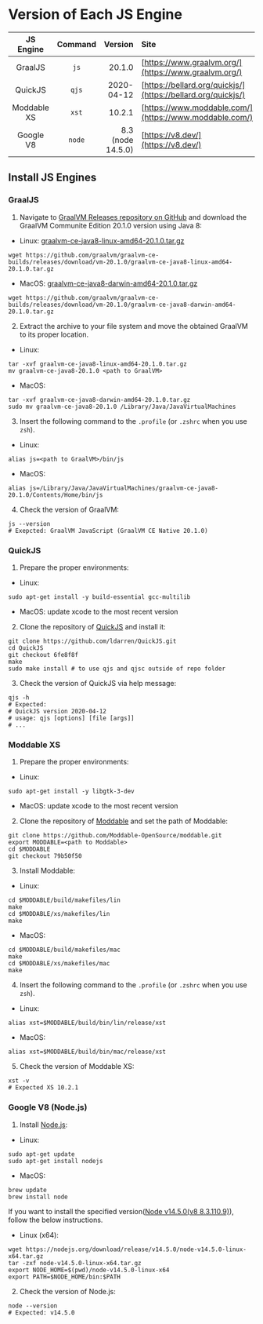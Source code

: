 # Version of Each JS Engine
| JS Engine   | Command | Version           | Site                                                        | ES2020 support                            |
|:-----------:|:-------:|------------------:|:------------------------------------------------------------|:-----------------------------------------:|
| GraalJS     | `js`    | 20.1.0            |[https://www.graalvm.org/](https://www.graalvm.org/)         | [Y](https://github.com/graalvm/graaljs)   |
| QuickJS     | `qjs`   | 2020-04-12        |[https://bellard.org/quickjs/](https://bellard.org/quickjs/) | [Y](https://bellard.org/quickjs/)         |
| Moddable XS | `xst`   | 10.2.1            |[https://www.moddable.com/](https://www.moddable.com/)       | [Y](https://blog.moddable.com/blog/xs10/) |
| Google V8   | `node`  | 8.3 (node 14.5.0) |[https://v8.dev/](https://v8.dev/)                           | [Y](https://v8.dev/)                      |


## Install JS Engines


### GraalJS

1. Navigate to [GraalVM Releases repository on GitHub](https://github.com/graalvm/graalvm-ce-builds/releases) and download the GraalVM Communite Edition 20.1.0 version using Java 8:
  - Linux: [graalvm-ce-java8-linux-amd64-20.1.0.tar.gz](https://github.com/graalvm/graalvm-ce-builds/releases/download/vm-20.1.0/graalvm-ce-java8-linux-amd64-20.1.0.tar.gz)
```
wget https://github.com/graalvm/graalvm-ce-builds/releases/download/vm-20.1.0/graalvm-ce-java8-linux-amd64-20.1.0.tar.gz
```
  - MacOS: [graalvm-ce-java8-darwin-amd64-20.1.0.tar.gz](https://github.com/graalvm/graalvm-ce-builds/releases/download/vm-20.1.0/graalvm-ce-java8-darwin-amd64-20.1.0.tar.gz)
```
wget https://github.com/graalvm/graalvm-ce-builds/releases/download/vm-20.1.0/graalvm-ce-java8-darwin-amd64-20.1.0.tar.gz
```
2. Extract the archive to your file system and move the obtained GraalVM to its proper location.
  - Linux:
```
tar -xvf graalvm-ce-java8-linux-amd64-20.1.0.tar.gz
mv graalvm-ce-java8-20.1.0 <path to GraalVM>
```
  - MacOS:
```
tar -xvf graalvm-ce-java8-darwin-amd64-20.1.0.tar.gz
sudo mv graalvm-ce-java8-20.1.0 /Library/Java/JavaVirtualMachines
```
3. Insert the following command to the `.profile` (or `.zshrc` when you use `zsh`).
  - Linux:
```
alias js=<path to GraalVM>/bin/js
```
  - MacOS:
```
alias js=/Library/Java/JavaVirtualMachines/graalvm-ce-java8-20.1.0/Contents/Home/bin/js
```
4. Check the version of GraalVM:
```
js --version
# Exepcted: GraalVM JavaScript (GraalVM CE Native 20.1.0)
```

### QuickJS

1. Prepare the proper environments:
  - Linux:
```
sudo apt-get install -y build-essential gcc-multilib
```
  - MacOS: update xcode to the most recent version
2. Clone the repository of [QuickJS](https://github.com/ldarren/QuickJS) and install it:
```
git clone https://github.com/ldarren/QuickJS.git
cd QuickJS
git checkout 6fe8f8f
make
sudo make install # to use qjs and qjsc outside of repo folder
```
3. Check the version of QuickJS via help message:
```
qjs -h
# Expected:
# QuickJS version 2020-04-12
# usage: qjs [options] [file [args]]
# ...
```

### Moddable XS

1. Prepare the proper environments:
  - Linux:
```
sudo apt-get install -y libgtk-3-dev
```
  - MacOS: update xcode to the most recent version
2. Clone the repository of [Moddable](https://github.com/Moddable-OpenSource/moddable) and set the path of Moddable:
```
git clone https://github.com/Moddable-OpenSource/moddable.git
export MODDABLE=<path to Moddable>
cd $MODDABLE
git checkout 79b50f50
```
3. Install Moddable:
  - Linux:
```
cd $MODDABLE/build/makefiles/lin
make
cd $MODDABLE/xs/makefiles/lin
make
```
  - MacOS:
```
cd $MODDABLE/build/makefiles/mac
make
cd $MODDABLE/xs/makefiles/mac
make
```
4. Insert the following command to the `.profile` (or `.zshrc` when you use `zsh`).
  - Linux:
```
alias xst=$MODDABLE/build/bin/lin/release/xst
```
  - MacOS:
```
alias xst=$MODDABLE/build/bin/mac/release/xst
```
5. Check the version of Moddable XS:
```
xst -v
# Expected XS 10.2.1
```


### Google V8 (Node.js)

1. Install [Node.js](https://nodejs.org/):
  - Linux:
```
sudo apt-get update
sudo apt-get install nodejs
```
  - MacOS:
```
brew update
brew install node
```
If you want to install the specified version([Node v14.5.0(v8 8.3.110.9)](https://nodejs.org/download/release/v14.5.0/)), follow the below instructions.
  - Linux (x64):
```
wget https://nodejs.org/download/release/v14.5.0/node-v14.5.0-linux-x64.tar.gz
tar -zxf node-v14.5.0-linux-x64.tar.gz
export NODE_HOME=$(pwd)/node-v14.5.0-linux-x64
export PATH=$NODE_HOME/bin:$PATH
```
2. Check the version of Node.js:
```
node --version
# Expected: v14.5.0
```
